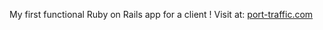 My first functional Ruby on Rails app for a client ! Visit at: [port-traffic.com](https://www.port-traffic.com)
